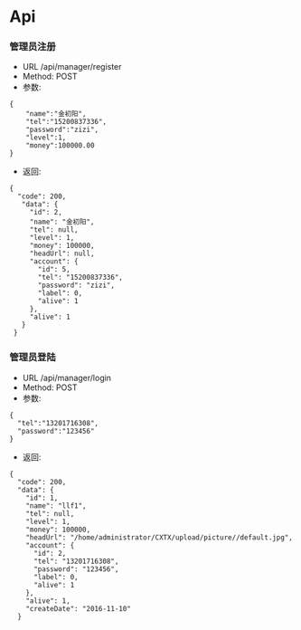# Api

### 管理员注册
* URL /api/manager/register
* Method: POST
* 参数:
```
{
    "name":"金初阳",
    "tel":"15200837336",
    "password":"zizi",
    "level":1,
    "money":100000.00
}
```
* 返回:
```
{
  "code": 200,
   "data": {
     "id": 2,
     "name": "金初阳",
     "tel": null,
     "level": 1,
     "money": 100000,
     "headUrl": null,
     "account": {
       "id": 5,
       "tel": "15200837336",
       "password": "zizi",
       "label": 0,
       "alive": 1
     },
     "alive": 1
   }
 }
```
### 管理员登陆
* URL /api/manager/login
* Method: POST
* 参数:
```
{
  "tel":"13201716308",
  "password":"123456"
}
```
* 返回:
```
{
  "code": 200,
  "data": {
    "id": 1,
    "name": "llf1",
    "tel": null,
    "level": 1,
    "money": 100000,
    "headUrl": "/home/administrator/CXTX/upload/picture//default.jpg",
    "account": {
      "id": 2,
      "tel": "13201716308",
      "password": "123456",
      "label": 0,
      "alive": 1
    },
    "alive": 1,
    "createDate": "2016-11-10"
  }
```